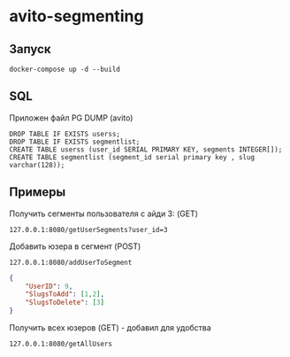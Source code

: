# avito-segmenting
## Запуск
```
docker-compose up -d --build
```
## SQL
Приложен файл PG DUMP (avito)
```
DROP TABLE IF EXISTS userss;
DROP TABLE IF EXISTS segmentlist;
CREATE TABLE userss (user_id SERIAL PRIMARY KEY, segments INTEGER[]);
CREATE TABLE segmentlist (segment_id serial primary key , slug varchar(128));
```
## Примеры
Получить сегменты пользователя с айди 3: (GET)
```
127.0.0.1:8080/getUserSegments?user_id=3
```

Добавить юзера в сегмент (POST)
```
127.0.0.1:8080/addUserToSegment
```
```json
{
    "UserID": 9,
    "SlugsToAdd": [1,2],
    "SlugsToDelete": [3]
}
```

Получить всех юзеров (GET) - добавил для удобства
```
127.0.0.1:8080/getAllUsers
```
